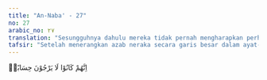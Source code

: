 ```yaml
---
title: "An-Naba' - 27"
no: 27
arabic_no: ٢٧
translation: "Sesungguhnya dahulu mereka tidak pernah mengharapkan perhitungan."
tafsir: "Setelah menerangkan azab neraka secara garis besar dalam ayat-ayat yang lalu, maka dalam ayat-ayat berikut ini Allah menyebutkan perincian terhadap dosa itu, yaitu terbagi atas dua bagian: pertama, mereka tidak takut kepada hari perhitungan karena mengingkari kedatangannya. Oleh karena itu, mereka tidak takut melakukan pelanggaran-pelanggaran itu sesuai dengan ajakan hawa nafsunya. Kedua, mereka mendustakan ayat-ayat Allah dan apa yang disebutkan dalam Al-Qur'an tentang kewajiban mentauhidkan Allah sesuai dengan seruan para rasul serta mempercayai hari kebangkitan."
---
```

اِنَّهُمْ كَانُوْا لَا يَرْجُوْنَ حِسَابًاۙ